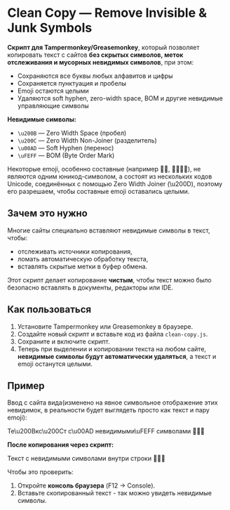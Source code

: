 # Clean Copy — Remove Invisible & Junk Symbols

**Скрипт для Tampermonkey/Greasemonkey**, который позволяет копировать текст с сайтов **без скрытых символов, меток отслеживания и мусорных невидимых символов**, при этом:
- Сохраняются все буквы любых алфавитов и цифры
- Сохраняется пунктуация и пробелы
- Emoji остаются целыми
- Удаляются soft hyphen, zero-width space, BOM и другие невидимые управляющие символы

**Невидимые символы:**
- `\u200B` — Zero Width Space (пробел)  
- `\u200C` — Zero Width Non-Joiner (разделитель)  
- `\u00AD` — Soft Hyphen (перенос)  
- `\uFEFF` — BOM (Byte Order Mark)  

Некоторые emoji, особенно составные (например 👩‍🚀, 👨‍👩‍👧‍👦), не являются одним юникод-символом, а состоят из нескольких кодов Unicode, соединённых с помощью Zero Width Joiner (\u200D), поэтому его разрешаем, чтобы составные emoji оставались целыми.

## Зачем это нужно
Многие сайты специально вставляют невидимые символы в текст, чтобы:
- отслеживать источники копирования,
- ломать автоматическую обработку текста,
- вставлять скрытые метки в буфер обмена.

Этот скрипт делает копирование **чистым**, чтобы текст можно было безопасно вставлять в документы, редакторы или IDE.

## Как пользоваться
1. Установите Tampermonkey или Greasemonkey в браузере.
2. Создайте новый скрипт и вставьте код из файла `clean-copy.js`.
3. Сохраните и включите скрипт.
4. Теперь при выделении и копировании текста на любом сайте, **невидимые символы будут автоматически удаляться**, а текст и emoji останутся целыми.

## Пример
Ввод с сайта вида(изменено на явное символьное отображение этих невидимок, в реальности будет выглядеть просто как текст и пару emoji):

Те\u200Bкс\u200Cт с\u00AD невидимыми\uFEFF символами 👩‍🚀🔥

**После копирования через скрипт:**

Текст с невидимыми символами внутри строки 👩‍🚀🔥

Чтобы это проверить:
1. Откройте **консоль браузера** (F12 → Console).  
2. Вставьте скопированный текст - так можно увидеть невидимые символы.
